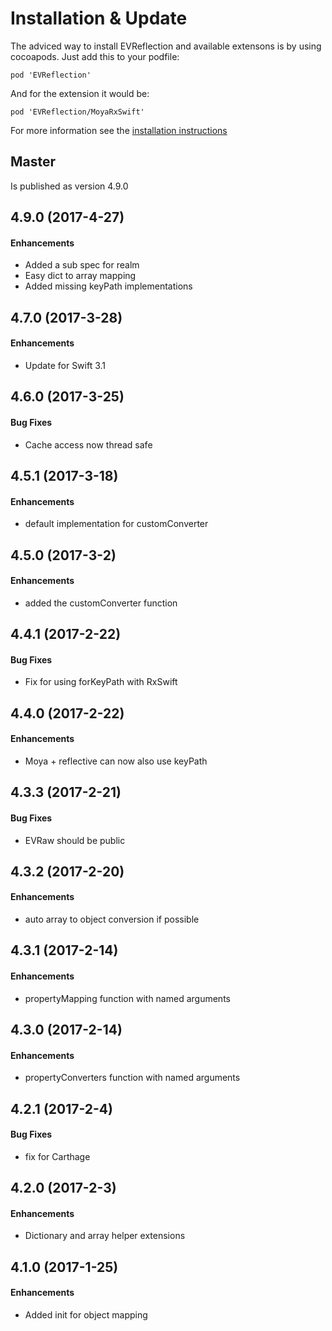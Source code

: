# Installation & Update

The adviced way to install EVReflection and available extensons is by using cocoapods. Just add this to your podfile:

```
pod 'EVReflection'
```

And for the extension it would be:

```
pod 'EVReflection/MoyaRxSwift'
```

For more information see the [installation instructions](https://github.com/evermeer/EVReflection#using-evreflection-in-your-own-app)

## Master

Is published as version 4.9.0

## 4.9.0 (2017-4-27)

#### Enhancements

* Added a sub spec for realm
* Easy dict to array mapping
* Added missing keyPath implementations

## 4.7.0 (2017-3-28)

#### Enhancements

* Update for Swift 3.1

## 4.6.0 (2017-3-25)

#### Bug Fixes

* Cache access now thread safe

## 4.5.1 (2017-3-18)

#### Enhancements

* default implementation for customConverter

## 4.5.0 (2017-3-2)

#### Enhancements

* added the customConverter function

## 4.4.1 (2017-2-22)

#### Bug Fixes

* Fix for using forKeyPath with RxSwift

## 4.4.0 (2017-2-22)

#### Enhancements

* Moya + reflective can now also use keyPath

## 4.3.3 (2017-2-21)

#### Bug Fixes

* EVRaw should be public

## 4.3.2 (2017-2-20)

#### Enhancements

* auto array to object conversion if possible

## 4.3.1 (2017-2-14)

#### Enhancements

* propertyMapping function with named arguments

## 4.3.0 (2017-2-14)

#### Enhancements

* propertyConverters function with named arguments

## 4.2.1 (2017-2-4)

#### Bug Fixes

* fix for Carthage

## 4.2.0 (2017-2-3)

#### Enhancements

* Dictionary and array helper extensions

## 4.1.0 (2017-1-25)

#### Enhancements

* Added init for object mapping

